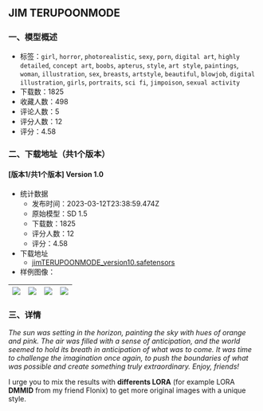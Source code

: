 ## JIM TERUPOONMODE
### 一、模型概述

- 标签：`girl`, `horror`, `photorealistic`, `sexy`, `porn`, `digital art`, `highly detailed`, `concept art`, `boobs`, `apterus`, `style`, `art style`, `paintings`, `woman`, `illustration`, `sex`, `breasts`, `artstyle`, `beautiful`, `blowjob`, `digital illustration`, `girls`, `portraits`, `sci fi`, `jimpoison`, `sexual activity`
- 下载数：1825
- 收藏人数：498
- 评论人数：5
- 评分人数：12
- 评分：4.58

### 二、下载地址（共1个版本）

#### [版本1/共1个版本] Version 1.0

- 统计数据
  - 发布时间：2023-03-12T23:38:59.474Z
  - 原始模型：SD 1.5
  - 下载数：1825
  - 评分人数：12
  - 评分：4.58
- 下载地址
  - [jimTERUPOONMODE_version10.safetensors](https://civitai.com/api/download/models/22311)
- 样例图像：

| <img src="https://image.civitai.com/xG1nkqKTMzGDvpLrqFT7WA/41713e89-9e41-4824-93c5-5f6cb0a72100/width=450/239899.jpeg" /> | <img src="https://image.civitai.com/xG1nkqKTMzGDvpLrqFT7WA/04fd3c7d-b593-4817-2ebf-bbc4f6485c00/width=450/239910.jpeg" /> | <img src="https://image.civitai.com/xG1nkqKTMzGDvpLrqFT7WA/639ac0fa-b845-4cf7-bb9b-bcb2de323400/width=450/239909.jpeg" /> | <img src="https://image.civitai.com/xG1nkqKTMzGDvpLrqFT7WA/df1c5fc3-0ee5-4b90-099b-dcca04115d00/width=450/239908.jpeg" /> |
| ---- | ---- | ---- | ---- |


### 三、详情
<p><em>The sun was setting in the horizon, painting the sky with hues of orange and pink. The air was filled with a sense of anticipation, and the world seemed to hold its breath in anticipation of what was to come. It was time to challenge the imagination once again, to push the boundaries of what was possible and create something truly extraordinary. Enjoy, friends!</em></p><p></p><p>I urge you to mix the results with <strong>differents LORA</strong> (for example LORA <strong>DMMID</strong> from my friend Flonix) to get more original images with a unique style.</p>